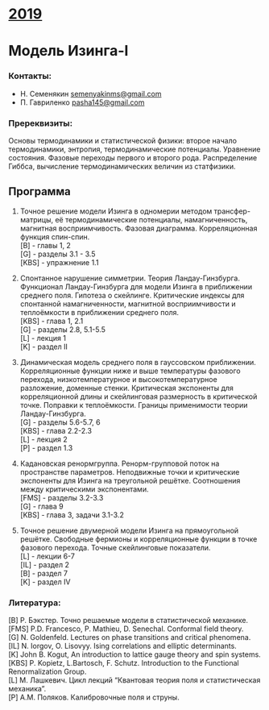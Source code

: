 # [__2019__](./README.md)

# Модель Изинга-I

### Контакты:
* Н. Семенякин <semenyakinms@gmail.com>
* П. Гавриленко <pasha145@gmail.com>

### Пререквизиты:
Основы термодинамики и статистической физики: второе начало термодинамики, энтропия, термодинамические потенциалы. Уравнение состояния. Фазовые переходы первого и второго рода. Распределение Гиббса, вычисление термодинамических величин из статфизики.

## Программа

1. Точное решение модели Изинга в одномерии методом трансфер-матрицы, её термодинамические потенциалы, намагниченность, магнитная восприимчивость. Фазовая диаграмма. Корреляционная функция спин-спин.  
[B] - главы 1, 2  
[G] - разделы 3.1 - 3.5  
[KBS] - упражнение 1.1  


2. Спонтанное нарушение симметрии. Теория Ландау-Гинзбурга. Функционал Ландау-Гинзбурга для модели Изинга в приближении среднего поля. Гипотеза о скейлинге. Критические индексы для спонтанной намагниченности, магнитной восприимчивости и теплоёмкости в приближении среднего поля.    
[KBS] - глава 1, 2.1  
[G] - разделы 2.8, 5.1-5.5  
[L] - лекция 1  
[K] - раздел II  


3. Динамическая модель среднего поля в гауссовском приближении. Корреляционные функции ниже и выше температуры фазового перехода, низкотемпературное и высокотемпературное разложение, доменные стенки. Критическая экспоненты для корреляционной длины и скейлинговая размерность в критической точке. Поправки к теплоёмкости. Границы применимости теории Ландау-Гинзбурга.  
[G] - разделы 5.6-5.7, 6  
[KBS] - глава 2.2-2.3  
[L] - лекция 2  
[P] - раздел 1.3  


4. Кадановская ренормгруппа. Ренорм-групповой поток на пространстве параметров. Неподвижные точки и критические экспоненты для Изинга на треугольной решётке. Соотношения между критическими экспонентами.    
[FMS] - разделы 3.2-3.3  
[G] - глава 9  
[KBS] - глава 3, задачи 3.1-3.2  


5. Точное решение двумерной модели Изинга на прямоугольной решётке. Свободные фермионы и корреляционные функции в точке фазового перехода. Точные скейлинговые показатели.  
[L] - лекции 6-7  
[IL] - раздел 2  
[B] - раздел 7  
[K] - раздел IV  


### Литература:
[B] Р. Бэкстер. Точно решаемые модели в статистической механике.  
[FMS] P.D. Francesco, P. Mathieu, D. Senechal. Conformal field theory.  
[G] N. Goldenfeld. Lectures on phase transitions and critical phenomena.  
[IL] N. Iorgov, O. Lisovyy. Ising  correlations  and  elliptic determinants.  
[K] John B. Kogut, An introduction to lattice gauge theory and spin systems.  
[KBS] P. Kopietz, L.Bartosch, F. Schutz. Introduction to the Functional Renormalization Group.  
[L] М. Лашкевич. Цикл лекций “Квантовая теория поля и статистическая механика”.  
[P] А.М. Поляков. Калибровочные поля и струны.  

